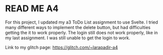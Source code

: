 
# READ ME A4

For this project, I updated my a3 ToDo List assignment to use Svelte. I tried many different ways to implement the delete button, but had difficulties getting the it to work properly. The login still does not work properly, like in my last assignment. I was still unable to get the login to work. 

Link to my glitch page: https://glitch.com/~larapadir-a4
